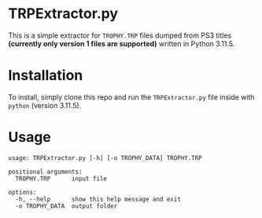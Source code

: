 # TRPExtractor\.py

This is a simple extractor for `TROPHY.TRP` files dumped from PS3 titles **(currently only version 1 files are supported)** written in Python 3.11.5.

# Installation

To install, simply clone this repo and run the `TRPExtractor.py` file inside with `python` (version 3.11.5).

# Usage

```
usage: TRPExtractor.py [-h] [-o TROPHY_DATA] TROPHY.TRP

positional arguments:
  TROPHY.TRP      input file

options:
  -h, --help      show this help message and exit
  -o TROPHY_DATA  output folder
```

